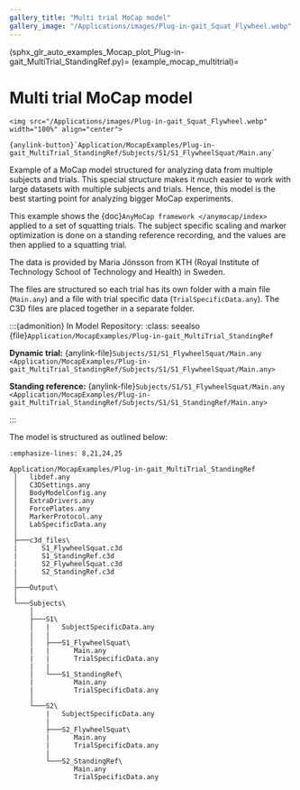 ```yaml
---
gallery_title: "Multi trial MoCap model"
gallery_image: "/Applications/images/Plug-in-gait_Squat_Flywheel.webp"
---
```


(sphx_glr_auto_examples_Mocap_plot_Plug-in-gait_MultiTrial_StandingRef.py)=
(example_mocap_multitrial)=

# Multi trial MoCap model


````{div} margin sd-text-center
<img src="/Applications/images/Plug-in-gait_Squat_Flywheel.webp" width="100%" align="center">

{anylink-button}`Application/MocapExamples/Plug-in-gait_MultiTrial_StandingRef/Subjects/S1/S1_FlywheelSquat/Main.any`

````

Example of a MoCap model structured for analyzing data from multiple subjects
and trials. This special structure makes it much easier to work with large
datasets with multiple subjects and trials. Hence, this model is the best
starting point for analyzing bigger MoCap experiments.

This example shows the {doc}`AnyMoCap framework </anymocap/index>` applied to a set
of squatting trials.
The subject specific scaling and marker optimization is done on a standing
reference recording, and the values are then applied to a squatting trial.

The data is provided by Maria Jönsson from KTH (Royal Institute of Technology
School of Technology and Health) in Sweden.

The files are structured so each trial has its own folder with a main file
(`Main.any`) and a file with trial specific data (`TrialSpecificData.any`).
The C3D files are placed together in a separate folder.

:::{admonition} In Model Repository:
:class: seealso
{file}`Application/MocapExamples/Plug-in-gait_MultiTrial_StandingRef`

**Dynamic trial:** {anylink-file}`Subjects/S1/S1_FlywheelSquat/Main.any <Application/MocapExamples/Plug-in-gait_MultiTrial_StandingRef/Subjects/S1/S1_FlywheelSquat/Main.any>`

**Standing reference:** {anylink-file}`Subjects/S1/S1_FlywheelSquat/Main.any <Application/MocapExamples/Plug-in-gait_MultiTrial_StandingRef/Subjects/S1/S1_StandingRef/Main.any>`

:::


The model is structured as outlined below:

```{code-block} none
:emphasize-lines: 8,21,24,25

Application/MocapExamples/Plug-in-gait_MultiTrial_StandingRef
 │   libdef.any
 │   C3DSettings.any
 │   BodyModelConfig.any
 │   ExtraDrivers.any
 │   ForcePlates.any
 │   MarkerProtocol.any
 │   LabSpecificData.any
 │
 ├───c3d_files\
 |      S1_FlywheelSquat.c3d
 |      S1_StandingRef.c3d
 |      S2_FlywheelSquat.c3d
 |      S2_StandingRef.c3d
 │
 ├───Output\
 │
 └───Subjects\
     │
     ├───S1\
     │   |   SubjectSpecificData.any
     |   |
     │   ├───S1_FlywheelSquat\
     |   |      Main.any
     |   |      TrialSpecificData.any
     |   |
     │   └───S1_StandingRef\
     |          Main.any
     |          TrialSpecificData.any
     │
     └───S2\
         |   SubjectSpecificData.any
         |
         ├───S2_FlywheelSquat\
         |      Main.any
         |      TrialSpecificData.any
         |
         └───S2_StandingRef\
                Main.any
                TrialSpecificData.any
```


